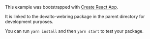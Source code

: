 This example was bootstrapped with [Create React App](https://github.com/facebook/create-react-app).

It is linked to the devalto-webring package in the parent directory for development purposes.

You can run `yarn install` and then `yarn start` to test your package.
